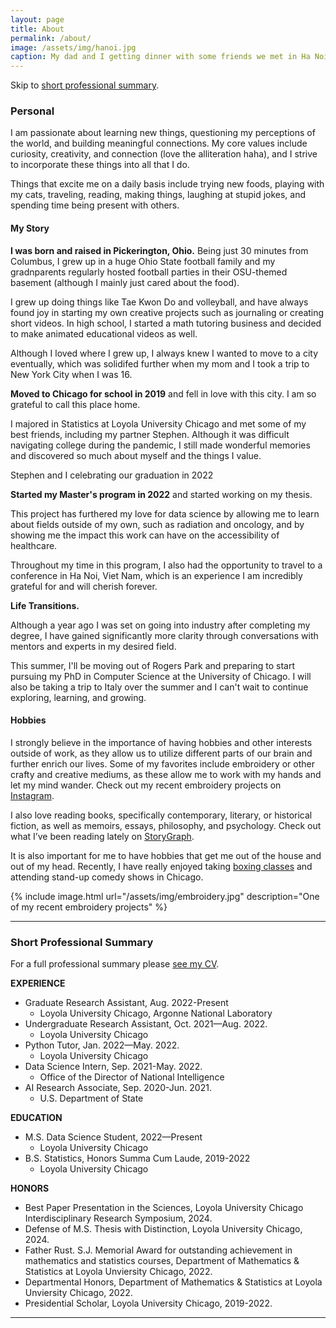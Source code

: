 ```yaml
---
layout: page
title: About
permalink: /about/
image: /assets/img/hanoi.jpg
caption: My dad and I getting dinner with some friends we met in Ha Noi, Viet Nam
---
```


Skip to [short professional summary](#prof).

### Personal

I am passionate about learning new things, questioning my perceptions of the world, and building meaningful connections. My core values include curiosity, creativity, and connection (love the alliteration haha), and I strive to incorporate these things into all that I do. 

Things that excite me on a daily basis include trying new foods, playing with my cats, traveling, reading, making things, laughing at stupid jokes, and spending time being present with others.


#### My Story

**I was born and raised in Pickerington, Ohio.**  Being just 30 minutes from Columbus, I grew up in a huge Ohio State football family and my gradnparents regularly hosted football parties in their OSU-themed basement (although I mainly just cared about the food).

I grew up doing things like Tae Kwon Do and volleyball, and have always found joy in starting my own creative projects such as journaling or creating short videos. In high school, I started a math tutoring business and decided to make animated educational videos as well.

Although I loved where I grew up, I always knew I wanted to move to a city eventually, which was solidifed further when my mom and I took a trip to New York City when I was 16.

**Moved to Chicago for school in 2019** and fell in love with this city. I am so grateful to call this place home.

I majored in Statistics at Loyola University Chicago and met some of my best friends, including my partner Stephen. Although it was difficult navigating college during the pandemic, I still made wonderful memories and discovered so much about myself and the things I value.

Stephen and I celebrating our graduation in 2022

**Started my Master's program in 2022** and started working on my thesis. 

This project has furthered my love for data science by allowing me to learn about fields outside of my own, such as radiation and oncology, and by showing me the impact this work can have on the accessibility of healthcare.

Throughout my time in this program, I also had the opportunity to travel to a conference in Ha Noi, Viet Nam, which is an experience I am incredibly grateful for and will cherish forever.

**Life Transitions.** 

Although a year ago I was set on going into industry after completing my degree, I have gained significantly more clarity through conversations with mentors and experts in my desired field. 

This summer, I'll be moving out of Rogers Park and preparing to start pursuing my PhD in Computer Science at the University of Chicago. I will also be taking a trip to Italy over the summer and I can't wait to continue exploring, learning, and growing.


#### Hobbies

I strongly believe in the importance of having hobbies and other interests outside of work, as they allow us to utilize different parts of our brain and further enrich our lives. Some of my favorites include embroidery or other crafty and creative mediums, as these allow me to work with my hands and let my mind wander. Check out my recent embroidery projects on [Instagram](https://www.instagram.com/embroiderywithrach/).

I also love reading books, specifically contemporary, literary, or historical fiction, as well as memoirs, essays, philosophy, and psychology. Check out what I’ve been reading lately on [StoryGraph](https://app.thestorygraph.com/profile/rachelngordon). 

It is also important for me to have hobbies that get me out of the house and out of my head. Recently, I have really enjoyed taking [boxing classes](https://www.titleboxing.com/) and attending stand-up comedy shows in Chicago.

{% include image.html url="/assets/img/embroidery.jpg" description="One of my recent embroidery projects" %}

***

### <a name="prof"></a> Short Professional Summary

For a full professional summary please [see my CV](https://drive.google.com/file/d/1dD4kfkNKCHcfA9JgnEpTU9Z4xMPm-bTQ/view?usp=sharing).

**EXPERIENCE**
* Graduate Research Assistant, Aug. 2022-Present
  - Loyola University Chicago, Argonne National Laboratory
* Undergraduate Research Assistant, Oct. 2021—Aug. 2022.
  - Loyola University Chicago
* Python Tutor, Jan. 2022—May. 2022.
  - Loyola University Chicago
* Data Science Intern, Sep. 2021-May. 2022.
  - Office of the Director of National Intelligence
* AI Research Associate, Sep. 2020-Jun. 2021.
  - U.S. Department of State

**EDUCATION**
* M.S. Data Science Student, 2022—Present
  - Loyola University Chicago
* B.S. Statistics, Honors Summa Cum Laude, 2019-2022
  - Loyola University Chicago

**HONORS**
* Best Paper Presentation in the Sciences, Loyola University Chicago Interdisciplinary Research Symposium, 2024.
* Defense of M.S. Thesis with Distinction, Loyola University Chicago, 2024.
* Father Rust. S.J. Memorial Award for outstanding achievement in mathematics and statistics courses, Department of Mathematics & Statistics at Loyola Unviersity Chicago, 2022.
* Departmental Honors, Department of Mathematics & Statistics at Loyola Unviersity Chicago, 2022.
* Presidential Scholar, Loyola University Chicago, 2019-2022.




***

<!-- *Updated: Apr. 2024* -->

<!-- [^1]: He did his postdoc with Murray Gell-Man.  My grandpa has always been a big inspiration for me.
[^2]: [Thanks to the struggle of Chinese immigrants](https://en.wikipedia.org/wiki/United_States_v._Wong_Kim_Ark)
-->